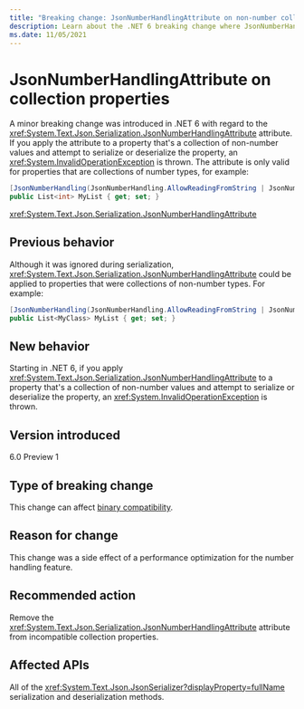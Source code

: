 ```yaml
---
title: "Breaking change: JsonNumberHandlingAttribute on non-number collection properties"
description: Learn about the .NET 6 breaking change where JsonNumberHandlingAttribute can now only be applied to properties that are collections of numbers.
ms.date: 11/05/2021
---
```

# JsonNumberHandlingAttribute on collection properties

A minor breaking change was introduced in .NET 6 with regard to the <xref:System.Text.Json.Serialization.JsonNumberHandlingAttribute> attribute. If you apply the attribute to a property that's a collection of non-number values and attempt to serialize or deserialize the property, an <xref:System.InvalidOperationException> is thrown. The attribute is only valid for properties that are collections of number types, for example:

```csharp
[JsonNumberHandling(JsonNumberHandling.AllowReadingFromString | JsonNumberHandling.WriteAsString)]
public List<int> MyList { get; set; }
```

<xref:System.Text.Json.Serialization.JsonNumberHandlingAttribute>

## Previous behavior

Although it was ignored during serialization, <xref:System.Text.Json.Serialization.JsonNumberHandlingAttribute> could be applied to properties that were collections of non-number types. For example:

```csharp
[JsonNumberHandling(JsonNumberHandling.AllowReadingFromString | JsonNumberHandling.WriteAsString)]
public List<MyClass> MyList { get; set; }
```

## New behavior

Starting in .NET 6, if you apply <xref:System.Text.Json.Serialization.JsonNumberHandlingAttribute> to a property that's a collection of non-number values and attempt to serialize or deserialize the property, an <xref:System.InvalidOperationException> is thrown.

## Version introduced

6.0 Preview 1

## Type of breaking change

This change can affect [binary compatibility](../../categories.md#binary-compatibility).

## Reason for change

This change was a side effect of a performance optimization for the number handling feature.

## Recommended action

Remove the <xref:System.Text.Json.Serialization.JsonNumberHandlingAttribute> attribute from incompatible collection properties.

## Affected APIs

All of the <xref:System.Text.Json.JsonSerializer?displayProperty=fullName> serialization and deserialization methods.
